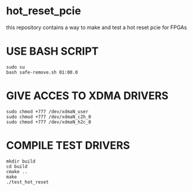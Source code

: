 # hot_reset_pcie
this repository contains a way to make and test a hot reset pcie for FPGAs


# USE BASH SCRIPT

```plaintext
sudo su
bash safe-remove.sh 01:00.0
```

# GIVE ACCES TO XDMA DRIVERS

```plaintext
sudo chmod +777 /dev/xdmaN_user
sudo chmod +777 /dev/xdmaN_c2h_0
sudo chmod +777 /dev/xdmaN_h2c_0
```

# COMPILE TEST DRIVERS

```plaintext
mkdir build
cd build
cmake ..
make
./test_hot_reset
```